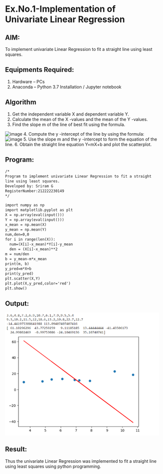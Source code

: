 # Ex.No.1-Implementation of Univariate Linear Regression
## AIM:
To implement univariate Linear Regression to fit a straight line using least squares.

## Equipments Required:
1. Hardware – PCs
2. Anaconda – Python 3.7 Installation / Jupyter notebook

## Algorithm
1. Get the independent variable X and dependent variable Y.
2. Calculate the mean of the X -values and the mean of the Y -values.
3. Find the slope m of the line of best fit using the formula. 
<img width="231" alt="image" src="https://user-images.githubusercontent.com/93026020/192078527-b3b5ee3e-992f-46c4-865b-3b7ce4ac54ad.png">
4. Compute the y -intercept of the line by using the formula:
<img width="148" alt="image" src="https://user-images.githubusercontent.com/93026020/192078545-79d70b90-7e9d-4b85-9f8b-9d7548a4c5a4.png">
5. Use the slope m and the y -intercept to form the equation of the line.
6. Obtain the straight line equation Y=mX+b and plot the scatterplot.

## Program:
```
/*
Program to implement univariate Linear Regression to fit a straight line using least squares.
Developed by: Sriram G
RegisterNumber:212222230149
*/
```
```
import numpy as np
import matplotlib.pyplot as plt
X = np.array(eval(input()))
Y = np.array(eval(input()))
x_mean = np.mean(X)
y_mean = np.mean(Y)
num,den=0,0
for i in range(len(X)):
  num=(X[i]-x_mean)*Y[i]-y_mean
  den = (X[i]-x_mean)**2
m = num/den
b = y_mean-m*x_mean
print(m, b)
y_pred=m*X+b
print(y_pred)
plt.scatter(X,Y)
plt.plot(X,y_pred,color='red')
plt.show()
```
## Output:
![model](0.png)

## Result:
Thus the univariate Linear Regression was implemented to fit a straight line using least squares using python programming.
